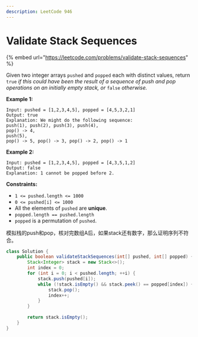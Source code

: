 ```yaml
---
description: LeetCode 946
---
```


# Validate Stack Sequences

{% embed url="https://leetcode.com/problems/validate-stack-sequences" %}

Given two integer arrays `pushed` and `popped` each with distinct values, return `true` _if this could have been the result of a sequence of push and pop operations on an initially empty stack, or_ `false` _otherwise._

&#x20;

**Example 1:**

```
Input: pushed = [1,2,3,4,5], popped = [4,5,3,2,1]
Output: true
Explanation: We might do the following sequence:
push(1), push(2), push(3), push(4),
pop() -> 4,
push(5),
pop() -> 5, pop() -> 3, pop() -> 2, pop() -> 1
```

**Example 2:**

```
Input: pushed = [1,2,3,4,5], popped = [4,3,5,1,2]
Output: false
Explanation: 1 cannot be popped before 2.
```

&#x20;

**Constraints:**

* `1 <= pushed.length <= 1000`
* `0 <= pushed[i] <= 1000`
* All the elements of `pushed` are **unique**.
* `popped.length == pushed.length`
* `popped` is a permutation of `pushed`.

模拟栈的push和pop，核对完数组A后，如果stack还有数字，那么证明序列不符合。

```java
class Solution {
    public boolean validateStackSequences(int[] pushed, int[] popped) {
        Stack<Integer> stack = new Stack<>();
        int index = 0;
        for (int i = 0; i < pushed.length; ++i) {
            stack.push(pushed[i]);
            while (!stack.isEmpty() && stack.peek() == popped[index]) {
                stack.pop();
                index++;
            }
        }
        
        return stack.isEmpty();
    }
}
```
